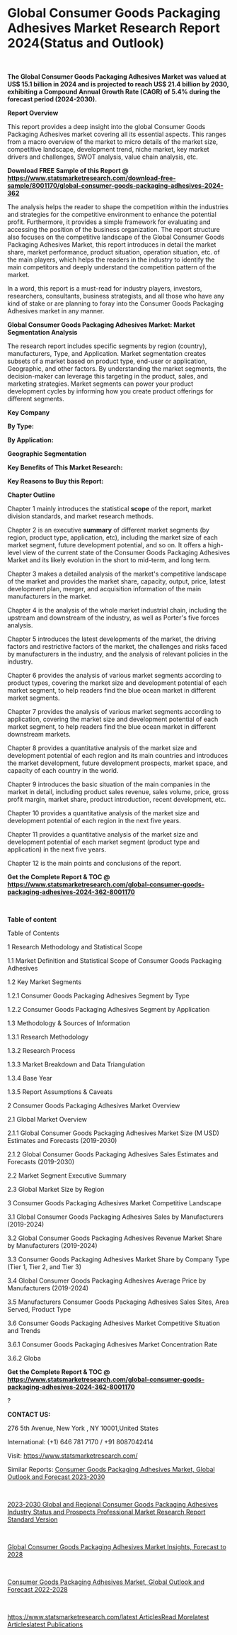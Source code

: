 <h1>Global Consumer Goods Packaging Adhesives Market Research Report 2024(Status and Outlook)</h1><br/><p><strong>The Global Consumer Goods Packaging Adhesives Market was valued at US$ 15.1 billion in 2024 and is projected to reach US$ 21.4 billion by 2030, exhibiting a Compound Annual Growth Rate (<strong>CAGR</strong>) of 5.4% during the forecast period (2024-2030).</strong></p>
 
 
 
 <p><strong>Report Overview</strong></p>
 
 
 
 <p>This report provides a deep insight into the global Consumer Goods Packaging Adhesives market covering all its essential aspects. This ranges from a macro overview of the market to micro details of the market size, competitive landscape, development trend, niche market, key market drivers and challenges, SWOT analysis, value chain analysis, etc.</p>
 
 
 
 <p><strong>Download FREE Sample of this Report @ <a href="https://www.statsmarketresearch.com/download-free-sample/8001170/global-consumer-goods-packaging-adhesives-2024-362">https://www.statsmarketresearch.com/download-free-sample/8001170/global-consumer-goods-packaging-adhesives-2024-362</a></strong></p>
 
 
 
 <p>The analysis helps the reader to shape the competition within the industries and strategies for the competitive environment to enhance the potential profit. Furthermore, it provides a simple framework for evaluating and accessing the position of the business organization. The report structure also focuses on the competitive landscape of the Global Consumer Goods Packaging Adhesives Market, this report introduces in detail the market share, market performance, product situation, operation situation, etc. of the main players, which helps the readers in the industry to identify the main competitors and deeply understand the competition pattern of the market.</p>
 
 
 
 <p>In a word, this report is a must-read for industry players, investors, researchers, consultants, business strategists, and all those who have any kind of stake or are planning to foray into the Consumer Goods Packaging Adhesives market in any manner.</p>
 
 
 
 <p><strong>Global Consumer Goods Packaging Adhesives Market: Market Segmentation Analysis</strong></p>
 
 
 
 <p>The research report includes specific segments by region (country), manufacturers, Type, and Application. Market segmentation creates subsets of a market based on product type, end-user or application, Geographic, and other factors. By understanding the market segments, the decision-maker can leverage this targeting in the product, sales, and marketing strategies. Market segments can power your product development cycles by informing how you create product offerings for different segments.</p>
 
 
 
 <p><strong>Key Company</strong></p>
 
 
 
 <p><strong>By Type:</strong></p>
 
 
 
 <p><strong><strong>By Application</strong>:</strong></p>
 
 
 
 <p><strong>Geographic Segmentation</strong></p>
 
 
 
 <p><strong>Key Benefits of This Market Research:</strong></p>
 
 
 
 <p><strong>Key <strong>Reasons to Buy</strong> this Report:</strong></p>
 
 
 
 <p><strong>Chapter Outline</strong></p>
 
 
 
 <p>Chapter 1 mainly introduces the statistical <strong>scope</strong> of the report, market division standards, and market research methods.</p>
 
 
 
 <p>Chapter 2 is an executive <strong>summary</strong> of different market segments (by region, product type, application, etc), including the market size of each market segment, future development potential, and so on. It offers a high-level view of the current state of the Consumer Goods Packaging Adhesives Market and its likely evolution in the short to mid-term, and long term.</p>
 
 
 
 <p>Chapter 3 makes a detailed analysis of the market&#39;s competitive landscape of the market and provides the market share, capacity, output, price, latest development plan, merger, and acquisition information of the main manufacturers in the market.</p>
 
 
 
 <p>Chapter 4 is the analysis of the whole market industrial chain, including the upstream and downstream of the industry, as well as Porter&#39;s five forces analysis.</p>
 
 
 
 <p>Chapter 5 introduces the latest developments of the market, the driving factors and restrictive factors of the market, the challenges and risks faced by manufacturers in the industry, and the analysis of relevant policies in the industry.</p>
 
 
 
 <p>Chapter 6 provides the analysis of various market segments according to product types, covering the market size and development potential of each market segment, to help readers find the blue ocean market in different market segments.</p>
 
 
 
 <p>Chapter 7 provides the analysis of various market segments according to application, covering the market size and development potential of each market segment, to help readers find the blue ocean market in different downstream markets.</p>
 
 
 
 <p>Chapter 8 provides a quantitative analysis of the market size and development potential of each region and its main countries and introduces the market development, future development prospects, market space, and capacity of each country in the world.</p>
 
 
 
 <p>Chapter 9 introduces the basic situation of the main companies in the market in detail, including product sales revenue, sales volume, price, gross profit margin, market share, product introduction, recent development, etc.</p>
 
 
 
 <p>Chapter 10 provides a quantitative analysis of the market size and development potential of each region in the next five years.</p>
 
 
 
 <p>Chapter 11 provides a quantitative analysis of the market size and development potential of each market segment (product type and application) in the next five years.</p>
 
 
 
 <p>Chapter 12 is the main points and conclusions of the report.</p>
 
 
 
 <div><b>Get the Complete Report & TOC @ <a href="https://www.statsmarketresearch.com/global-consumer-goods-packaging-adhesives-2024-362-8001170">https://www.statsmarketresearch.com/global-consumer-goods-packaging-adhesives-2024-362-8001170</a></b></div>
 
 
 
 <p><br />
 
 <b>Table of content</b></p>
 
 
 
 <p>Table of Contents<br />
 
 1 Research Methodology and Statistical Scope<br />
 
 1.1 Market Definition and Statistical Scope of Consumer Goods Packaging Adhesives<br />
 
 1.2 Key Market Segments<br />
 
 1.2.1 Consumer Goods Packaging Adhesives Segment by Type<br />
 
 1.2.2 Consumer Goods Packaging Adhesives Segment by Application<br />
 
 1.3 Methodology & Sources of Information<br />
 
 1.3.1 Research Methodology<br />
 
 1.3.2 Research Process<br />
 
 1.3.3 Market Breakdown and Data Triangulation<br />
 
 1.3.4 Base Year<br />
 
 1.3.5 Report Assumptions & Caveats<br />
 
 2 Consumer Goods Packaging Adhesives Market Overview<br />
 
 2.1 Global Market Overview<br />
 
 2.1.1 Global Consumer Goods Packaging Adhesives Market Size (M USD) Estimates and Forecasts (2019-2030)<br />
 
 2.1.2 Global Consumer Goods Packaging Adhesives Sales Estimates and Forecasts (2019-2030)<br />
 
 2.2 Market Segment Executive Summary<br />
 
 2.3 Global Market Size by Region<br />
 
 3 Consumer Goods Packaging Adhesives Market Competitive Landscape<br />
 
 3.1 Global Consumer Goods Packaging Adhesives Sales by Manufacturers (2019-2024)<br />
 
 3.2 Global Consumer Goods Packaging Adhesives Revenue Market Share by Manufacturers (2019-2024)<br />
 
 3.3 Consumer Goods Packaging Adhesives Market Share by Company Type (Tier 1, Tier 2, and Tier 3)<br />
 
 3.4 Global Consumer Goods Packaging Adhesives Average Price by Manufacturers (2019-2024)<br />
 
 3.5 Manufacturers Consumer Goods Packaging Adhesives Sales Sites, Area Served, Product Type<br />
 
 3.6 Consumer Goods Packaging Adhesives Market Competitive Situation and Trends<br />
 
 3.6.1 Consumer Goods Packaging Adhesives Market Concentration Rate<br />
 
 3.6.2 Globa</p>
 
 
 
 <div><b>Get the Complete Report & TOC @ <a href="https://www.statsmarketresearch.com/global-consumer-goods-packaging-adhesives-2024-362-8001170">https://www.statsmarketresearch.com/global-consumer-goods-packaging-adhesives-2024-362-8001170</a></b></div>
 
 
 
 <p>? </p>
 
 
 
 <p><b>CONTACT US:</b><br />
 
 276 5th Avenue, New York , NY 10001,United States<br />
 
 International: (+1) 646 781 7170 / +91 8087042414<br />
 
 Visit: <a href="https://www.statsmarketresearch.com/">https://www.statsmarketresearch.com/</a><br />
 
 Similar Reports: <a href="https://www.statsmarketresearch.com/global-consumer-goods-packaging-adhesives-2024-362-8001170">Consumer Goods Packaging Adhesives Market, Global Outlook and Forecast 2023-2030</a><br />
 
 <br />
 
 <a href="https://www.statsmarketresearch.com/global-consumer-goods-packaging-adhesives-2024-362-8001170">2023-2030 Global and Regional Consumer Goods Packaging Adhesives Industry Status and Prospects Professional Market Research Report Standard Version</a><br />
 
 <br />
 
 <a href="https://www.statsmarketresearch.com/global-consumer-goods-packaging-adhesives-2024-362-8001170">Global Consumer Goods Packaging Adhesives Market Insights, Forecast to 2028</a><br />
 
 <br />
 
 <a href="https://www.statsmarketresearch.com/global-consumer-goods-packaging-adhesives-2024-362-8001170">Consumer Goods Packaging Adhesives Market, Global Outlook and Forecast 2022-2028</a><br />
 
 <br />
 
 <a href="https://gyeongbokgung.com">https://www.statsmarketresearch.com/</a><a href="https://hallyeomaritime.com">latest Articles</a><a href="https://jingwansa.com">Read More</a><a href="https://nguoiviet.jp/">latest Articles</a><a href="https://www.intelmarketresearch.com/">latest Publications</a></p>